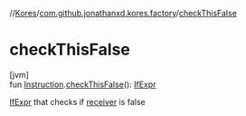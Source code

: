 //[Kores](../../index.md)/[com.github.jonathanxd.kores.factory](index.md)/[checkThisFalse](check-this-false.md)

# checkThisFalse

[jvm]\
fun [Instruction](../com.github.jonathanxd.kores/-instruction/index.md).[checkThisFalse](check-this-false.md)(): [IfExpr](../com.github.jonathanxd.kores.base/-if-expr/index.md)

[IfExpr](../com.github.jonathanxd.kores.base/-if-expr/index.md) that checks if [receiver](../com.github.jonathanxd.kores/-instruction/index.md) is false
